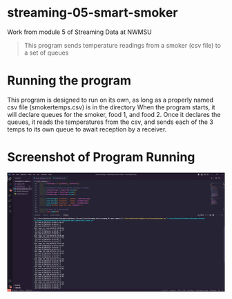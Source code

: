 # streaming-05-smart-smoker
Work from module 5 of Streaming Data at NWMSU

> This program sends temperature readings from a smoker (csv file) to a set of queues

# Running the program
This program is designed to run on its own, as long as a properly named csv file (smokertemps.csv) is in the directory
When the program starts, it will declare queues for the smoker, food 1, and food 2.
Once it declares the queues, it reads the temperatures from the csv, and sends each of the 3 temps to its own queue to await reception by a receiver.

# Screenshot of Program Running
![img](screenshot.JPG)
